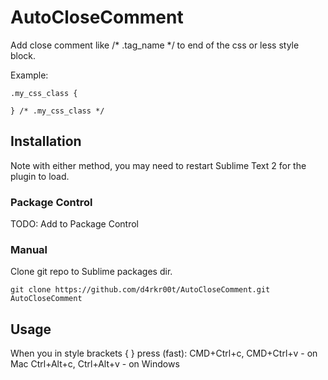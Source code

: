 # AutoCloseComment
Add close comment like /* .tag_name */ to end of the css or less style block.

Example:

	.my_css_class {

	} /* .my_css_class */

## Installation
Note with either method, you may need to restart Sublime Text 2 for the plugin to load.

### Package Control
 TODO: Add to Package Control

### Manual
Clone git repo to Sublime packages dir.

	git clone https://github.com/d4rkr00t/AutoCloseComment.git AutoCloseComment

## Usage
When you in style brackets {  } press (fast):
CMD+Ctrl+c, CMD+Ctrl+v - on Mac
Ctrl+Alt+c, Ctrl+Alt+v - on Windows